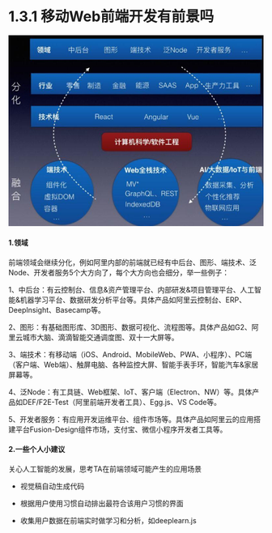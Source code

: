 # 1.3.1 移动Web前端开发有前景吗

![领域分化](./images/领域分化.jpg)

#### 1.领域

前端领域会继续分化，例如阿里内部的前端就已经有中后台、图形、端技术、泛Node、开发者服务5个大方向了，每个大方向也会细分，举一些例子：

1、中后台：有云控制台、信息&资产管理平台、内部研发&项目管理平台、人工智能&机器学习平台、数据研发分析平台等。具体产品如阿里云控制台、ERP、DeepInsight、Basecamp等。

2、图形：有基础图形库、3D图形、数据可视化、流程图等。具体产品如G2、阿里云城市大脑、滴滴智能交通调度图、双十一大屏等。

3、端技术：有移动端（iOS、Android、MobileWeb、PWA、小程序）、PC端（客户端、Web端）、触屏电脑、各种监控大屏、智能手表手环，智能汽车&家居屏幕等。

4、泛Node：有工具链、Web框架、IoT、客户端（Electron、NW）等。具体产品如DEF/F2E-Test（阿里前端开发者工具）、Egg.js、VS Code等。

5、开发者服务：有应用开发运维平台、组件市场等。具体产品如阿里云的应用搭建平台Fusion-Design组件市场，支付宝、微信小程序开发者工具等。


#### 2.一些个人小建议

关心人工智能的发展，思考TA在前端领域可能产生的应用场景

- 视觉稿自动生成代码

- 根据用户使用习惯自动排出最符合该用户习惯的界面

- 收集用户数据在前端实时做学习和分析，如deeplearn.js
